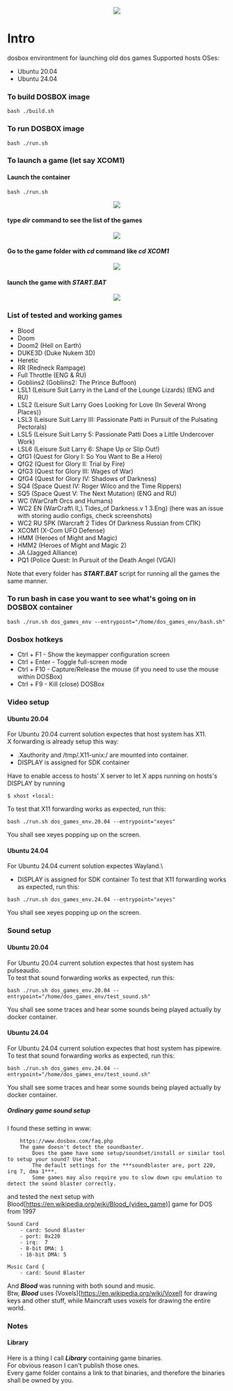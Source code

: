<div align="center">
    <img src="images/license-MIT-blue.svg">
</div>

# Intro
dosbox environtment for launching old dos games
Supported hosts OSes:
* Ubuntu 20.04
* Ubuntu 24.04




### To build DOSBOX image
```
bash ./build.sh
```




### To run DOSBOX image
```
bash ./run.sh
```




### To launch a game (let say XCOM1)




#### Launch the container
```
bash ./run.sh
```
<p align="center">
    <img src="images/Launching.1.png">
</p>




#### type ***dir*** command to see the list of the games
<p align="center">
    <img src="images/Launching.2.png">
</p>




#### Go to the game folder with ***cd*** command like ***cd XCOM1***
<p align="center">
    <img src="images/Launching.3.png">
</p>




#### launch the game with ***START.BAT***
<p align="center">
    <img src="images/Launching.4.png">
</p>




### List of tested and working games
* Blood
* Doom
* Doom2 (Hell on Earth)
* DUKE3D (Duke Nukem 3D)
* Heretic
* RR (Redneck Rampage)
* Full Throttle (ENG & RU)
* Gobliins2 (Gobliins2: The Prince Buffoon)
* LSL1 (Leisure Suit Larry in the Land of the Lounge Lizards) (ENG and RU)
* LSL2 (Leisure Suit Larry Goes Looking for Love (In Several Wrong Places))
* LSL3 (Leisure Suit Larry III: Passionate Patti in Pursuit of the Pulsating Pectorals)
* LSL5 (Leisure Suit Larry 5: Passionate Patti Does a Little Undercover Work)
* LSL6 (Leisure Suit Larry 6: Shape Up or Slip Out!)
* QfG1 (Quest for Glory I: So You Want to Be a Hero)
* QfG2 (Quest for Glory II: Trial by Fire)
* QfG3 (Quest for Glory III: Wages of War)
* QfG4 (Quest for Glory IV: Shadows of Darkness)
* SQ4 (Space Quest IV: Roger Wilco and the Time Rippers)
* SQ5 (Space Quest V: The Next Mutation) (ENG and RU)
* WC (WarCraft Orcs and Humans)
* WC2 EN (WarCraft\ II_\ Tides_of Darkness.v 1 3.Eng)   (here was an issue with storing audio configs, check screenshots)
* WC2 RU SPK (Warcraft 2 Tides Of Darkness Russian from СПК)
* XCOM1 (X-Com UFO Defense)
* HMM (Heroes of Might and Magic)
* HMM2 (Heroes of Might and Magic 2)
* JA (Jagged Alliance)
* PQ1 (Police Quest: In Pursuit of the Death Angel (VGA))

Note that every folder has ***START.BAT*** script for running all the games the same manner.




### To run bash in case you want to see what's going on in DOSBOX container
```
bash ./run.sh dos_games_env --entrypoint="/home/dos_games_env/bash.sh"
```




### Dosbox hotkeys
* Ctrl + F1    - Show the keymapper configuration screen
* Ctrl + Enter - Toggle full-screen mode
* Ctrl + F10   - Capture/Release the mouse (if you need to use the mouse within DOSBox)
* Ctrl + F9    - Kill (close) DOSBox




### Video setup




#### Ubuntu 20.04
For Ubuntu 20.04 current solution expectes that host system has X11.\
X forwarding is already setup this way:
* .Xauthority and /tmp/.X11-unix:/ are mounted into container.
* DISPLAY is assigned for SDK container

Have to enable access to hosts' X server to let X apps running on hosts's DISPLAY by running
```
$ xhost +local:
```

To test that X11 forwarding works as expected, run this:
```
bash ./run.sh dos_games_env.20.04 --entrypoint="xeyes"
```
You shall see xeyes popping up on the screen.




#### Ubuntu 24.04
For Ubuntu 24.04 current solution expectes Wayland.\
* DISPLAY is assigned for SDK container
To test that X11 forwarding works as expected, run this:
```
bash ./run.sh dos_games_env.24.04 --entrypoint="xeyes"
```
You shall see xeyes popping up on the screen.




### Sound setup




#### Ubuntu 20.04
For Ubuntu 20.04 current solution expectes that host system has pulseaudio.\
To test that sound forwarding works as expected, run this:

```
bash ./run.sh dos_games_env.20.04 --entrypoint="/home/dos_games_env/test_sound.sh"
```
You shall see some traces and hear some sounds being played actually by docker container.




#### Ubuntu 24.04
For Ubuntu 24.04 current solution expectes that host system has pipewire.\
To test that sound forwarding works as expected, run this:

```
bash ./run.sh dos_games_env.24.04 --entrypoint="/home/dos_games_env/test_sound.sh"
```
You shall see some traces and hear some sounds being played actually by docker container.




##### Ordinary game sound setup
I found these setting in www:
```
    https://www.dosbox.com/faq.php
    The game doesn't detect the soundbaster.
        Does the game have some setup/soundset/install or similar tool to setup your sound? Use that.
        The default settings for the ***soundblaster are, port 220, irq 7, dma 1***.
        Some games may also require you to slow down cpu emulation to detect the sound blaster correctly. 
```

and tested the next setup with Blood[https://en.wikipedia.org/wiki/Blood_(video_game)] game for DOS from 1997

    Sound Card
        - card: Sound Blaster
        - port: 0x220
        - irq:  7
        - 8-bit DMA: 1
        - 16-bit DMA: 5

    Music Card {
        - card: Sound Blaster

And ***Blood*** was running with both sound and music.\
Btw, ***Blood*** uses (Voxels)[https://en.wikipedia.org/wiki/Voxel] for drawing keys and other stuff, while Maincraft uses voxels for drawing the entire world.




### Notes




#### Library
Here is a thing I call ***Library*** containing game binaries.\
For obvious reason I can't publish those ones.\
Every game folder contains a link to that binaries, and therefore the binaries shall be owned by you.
